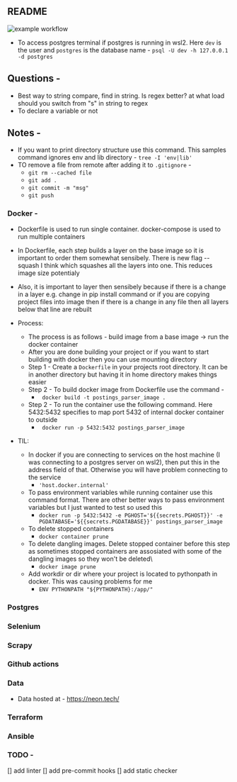 ## README
![example workflow](https://github.com/jetale/postings_parser/actions/workflows/main.yml/badge.svg)


- To access postgres terminal if postgres is running in wsl2. Here `dev` is the user and `postgres` is the database name - `psql -U dev -h 127.0.0.1 -d postgres`




## Questions -
- Best way to string compare, find in string. Is regex better? at what load should you switch from "s" in string to regex
- To declare a variable or not




## Notes -
- If you want to print directory structure use this command. This samples command ignores env and lib directory - `tree -I 'env|lib'`
- TO remove a file from remote after adding it to `.gitignore` -
	- `git rm --cached file`
	- `git add .`
	- `git commit -m "msg"`
	- `git push`


### Docker -
 - Dockerfile is used to run single container. docker-compose is used to run multiple containers
 - In Dockerfile, each step builds a layer on the base image so it is important to order them somewhat sensibely. There is new flag --squash I think which squashes all the layers into one. This reduces image size potentialy
 - Also, it is important to layer then sensibely because if there is a change in a layer e.g. change in pip install command or if you are copying project files into image then if there is a change in any file then all layers below that line are rebuilt
 - Process:
	- The process is as follows - build image from a base image -> run the docker container
	- After you are done building your project or if you want to start building with docker then you can use mounting directory
	- Step 1 - Create a `Dockerfile` in your projects root directory. It can be in another directory but having it in home directory makes things easier
	- Step 2 - To build docker image from Dockerfile use the command -
		- ` docker build -t postings_parser_image .`
	- Step 2 - To run the container use the following command. Here 5432:5432 specifies to map port 5432 of internal docker container to outside
		- ` docker run -p 5432:5432 postings_parser_image`

 - TIL:
	- In docker if you are connecting to services on the host machine (I was connecting to a postgres server on wsl2), then put this in the address field of that. Otherwise you will have problem connecting to the service
		- `'host.docker.internal'`
	- To pass environment variables while running container use this command format. There are other better ways to pass environment variables but I just wanted to test so used this
		- `docker run -p 5432:5432 -e PGHOST='${{secrets.PGHOST}}' -e PGDATABASE='${{secrets.PGDATABASE}}' postings_parser_image`
	- To delete stopped containers
		- `docker container prune`
	- To delete dangling images. Delete stopped container before this step as sometimes stopped containers are assosiated with some of the dangling images so they won't be deleted\
		- `docker image prune`
	- Add workdir or dir where your project is located to pythonpath in docker. This was causing problems for me
		- `ENV PYTHONPATH "${PYTHONPATH}:/app/"`

### Postgres

### Selenium

### Scrapy

### Github actions

### Data
 - Data hosted at - https://neon.tech/

### Terraform

### Ansible


### TODO -
 [] add linter
 [] add pre-commit hooks
 [] add static checker
